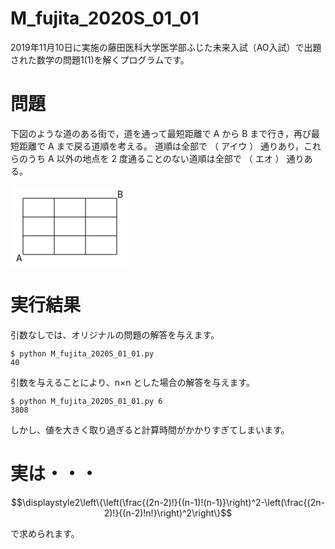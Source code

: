 # M_fujita_2020S_01_01

2019年11月10日に実施の藤田医科大学医学部ふじた未来入試（AO入試）で出題された数学の問題1(1)を解くプログラムです。

# 問題

下図のような道のある街で，道を通って最短距離で A から B まで行き，再び最短距離で A まで戻る道順を考える。
道順は全部で （ アイウ ） 通りあり，これらのうち A 以外の地点を 2 度通ることのない道順は全部で （ エオ ） 通りある。

<svg version="1.1" xmlns="http://www.w3.org/2000/svg" x=0 y=0 width=190 height=130 style="background-color: #fff">
  <line x1="20" y1="20" x2="170" y2="20" stroke="black" />
  <line x1="20" y1="50" x2="170" y2="50" stroke="black" />
  <line x1="20" y1="80" x2="170" y2="80" stroke="black" />
  <line x1="20" y1="110" x2="170" y2="110" stroke="black" />
  <line x1="20" y1="20" x2="20" y2="110" stroke="black" />
  <line x1="70" y1="20" x2="70" y2="110" stroke="black" />
  <line x1="120" y1="20" x2="120" y2="110" stroke="black" />
  <line x1="170" y1="20" x2="170" y2="110" stroke="black" />
  <text x="9" y="121">A</text>
  <text x="171" y="19">B</text>
</svg>

# 実行結果

引数なしでは、オリジナルの問題の解答を与えます。

```
$ python M_fujita_2020S_01_01.py
40
```

引数を与えることにより、n×n とした場合の解答を与えます。

```
$ python M_fujita_2020S_01_01.py 6
3808
```

しかし、値を大きく取り過ぎると計算時間がかかりすぎてしまいます。

# 実は・・・

```math
\displaystyle2\left\{\left(\frac{(2n-2)!}{(n-1)!(n-1)}\right)^2-\left(\frac{(2n-2)!}{(n-2)!n!}\right)^2\right\}
```
で求められます。

